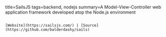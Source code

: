 title=SailsJS
tags=backend, nodejs
summary=A Model-View-Controller web application framework developed atop the Node.js environment
~~~~~~

[Website](https://sailsjs.com/) | [Source](https://github.com/balderdashy/sails)

